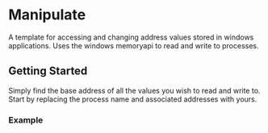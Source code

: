 # Manipulate

A template for accessing and changing address values stored in windows applications. 
Uses the windows memoryapi to read and write to processes. 

## Getting Started

Simply find the base address of all the values you wish to read and write to.
Start by replacing the process name and associated addresses with yours.

### Example
